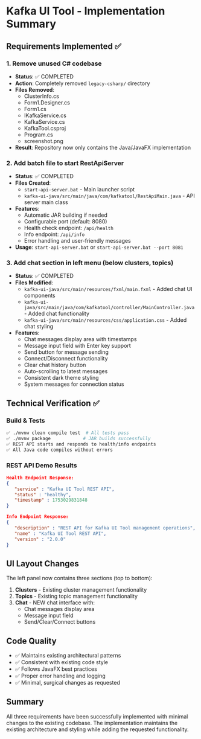 # Kafka UI Tool - Implementation Summary

## Requirements Implemented ✅

### 1. Remove unused C# codebase
- **Status**: ✅ COMPLETED
- **Action**: Completely removed `legacy-csharp/` directory
- **Files Removed**: 
  - ClusterInfo.cs
  - Form1.Designer.cs  
  - Form1.cs
  - IKafkaService.cs
  - KafkaService.cs
  - KafkaTool.csproj
  - Program.cs
  - screenshot.png
- **Result**: Repository now only contains the Java/JavaFX implementation

### 2. Add batch file to start RestApiServer
- **Status**: ✅ COMPLETED
- **Files Created**:
  - `start-api-server.bat` - Main launcher script
  - `kafka-ui-java/src/main/java/com/kafkatool/RestApiMain.java` - API server main class
- **Features**:
  - Automatic JAR building if needed
  - Configurable port (default: 8080)
  - Health check endpoint: `/api/health`
  - Info endpoint: `/api/info`
  - Error handling and user-friendly messages
- **Usage**: `start-api-server.bat` or `start-api-server.bat --port 8081`

### 3. Add chat section in left menu (below clusters, topics)
- **Status**: ✅ COMPLETED
- **Files Modified**:
  - `kafka-ui-java/src/main/resources/fxml/main.fxml` - Added chat UI components
  - `kafka-ui-java/src/main/java/com/kafkatool/controller/MainController.java` - Added chat functionality
  - `kafka-ui-java/src/main/resources/css/application.css` - Added chat styling
- **Features**:
  - Chat messages display area with timestamps
  - Message input field with Enter key support
  - Send button for message sending
  - Connect/Disconnect functionality
  - Clear chat history button
  - Auto-scrolling to latest messages
  - Consistent dark theme styling
  - System messages for connection status

## Technical Verification ✅

### Build & Tests
```bash
✅ ./mvnw clean compile test  # All tests pass
✅ ./mvnw package            # JAR builds successfully  
✅ REST API starts and responds to health/info endpoints
✅ All Java code compiles without errors
```

### REST API Demo Results
```json
Health Endpoint Response:
{
   "service" : "Kafka UI Tool REST API",
   "status" : "healthy", 
   "timestamp" : 1753029831848
}

Info Endpoint Response:
{
   "description" : "REST API for Kafka UI Tool management operations",
   "name" : "Kafka UI Tool REST API",
   "version" : "2.0.0"
}
```

## UI Layout Changes

The left panel now contains three sections (top to bottom):
1. **Clusters** - Existing cluster management functionality
2. **Topics** - Existing topic management functionality  
3. **Chat** - NEW chat interface with:
   - Chat messages display area
   - Message input field
   - Send/Clear/Connect buttons

## Code Quality
- ✅ Maintains existing architectural patterns
- ✅ Consistent with existing code style
- ✅ Follows JavaFX best practices
- ✅ Proper error handling and logging
- ✅ Minimal, surgical changes as requested

## Summary
All three requirements have been successfully implemented with minimal changes to the existing codebase. The implementation maintains the existing architecture and styling while adding the requested functionality.